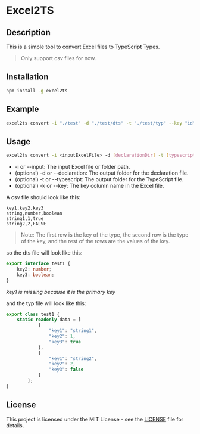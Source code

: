 # Excel2TS

## Description

This is a simple tool to convert Excel files to TypeScript Types. 

> Only support csv files for now.

## Installation

```bash
npm install -g excel2ts
```

## Example

```bash
excel2ts convert -i "./test" -d "./test/dts" -t "./test/typ" --key "id"
```

## Usage

```bash
excel2ts convert -i <inputExcelFile> -d [declarationDir] -t [typescriptDir] -k [keyColumn]
```

- -i or --input: The input Excel file or folder path.
- (optional) -d or --declaration: The output folder for the declaration file.
- (optional) -t or --typescript: The output folder for the TypeScript file.
- (optional) -k or --key: The key column name in the Excel file.

A csv file should look like this:

```csv
key1,key2,key3
string,number,boolean
string1,1,true
string2,2,FALSE
```

> Note: The first row is the key of the type, the second row is the type of the key, and the rest of the rows are the values of the key.

so the dts file will look like this:

```typescript
export interface test1 {
    key2: number;
    key3: boolean;
}
```

*key1 is missing because it is the primary key*

and the typ file will look like this:

```typescript
export class test1 {
    static readonly data = [
            {
                "key1": "string1",
                "key2": 1,
                "key3": true
            },
            {
                "key1": "string2",
                "key2": 2,
                "key3": false
            }
        ];
}
```


## License

This project is licensed under the MIT License - see the [LICENSE](LICENSE) file for details.

